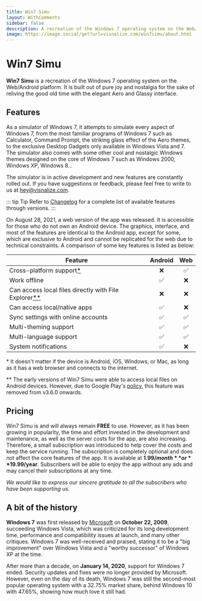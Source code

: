 ```yaml
---
title: Win7 Simu
layout: WithComments
sidebar: false
description: A recreation of the Windows 7 operating system on the Web/Android platform, brings back the nostalgia with the elegant Aero interface
image: https://image.social/get?url=visnalize.com/win7simu/about.html
---
```


# Win7 Simu

<m-social-links />

**Win7 Simu** is a recreation of the Windows 7 operating system on the Web/Android platform. It is built out of pure joy and nostalgia for the sake of reliving the good old time with the elegant Aero and Glassy interface.

<m-access-links />

## Features

As a simulator of Windows 7, it attempts to simulate every aspect of Windows 7, from the most familiar programs of Windows 7 such as Calculator, Command Prompt, the striking glass effect of the Aero themes, to the exclusive Desktop Gadgets only available in Windows Vista and 7. The simulator also comes with some other cool and nostalgic Windows themes designed on the core of Windows 7 such as Windows 2000, Windows XP, Windows 8...

The simulator is in active development and new features are constantly rolled out. If you have suggestions or feedback, please feel free to write to us at [hey@visnalize.com](mailto:hey@visnalize.com).

::: tip Tip
Refer to [Changelog](./changelog.md) for a complete list of available features through versions.
:::

On August 28, 2021, a web version of the app was released. It is accessible for those who do not own an Android device. The graphics, interface, and most of the features are identical to the Android app, except for some, which are exclusive to Android and cannot be replicated for the web due to technical constraints. A comparison of some key features is listed as below:

Feature | Android | Web
--------|:-------:|:---:
Cross-platform support[*](#cross-platform) | ❌ | ✅
Work offline | ✅ | ❌
Can access local files directly with File Explorer[**](#local-files) | ❌ | ❌
Can access local/native apps | ✅ | ❌
Sync settings with online accounts | ✅ | ✅
Multi-theming support | ✅ | ✅
Multi-language support | ✅ | ✅
System notifications | ✅ | ❌

<a name="cross-platform">*</a> It doesn't matter if the device is Android, iOS, Windows, or Mac, as long as it has a web browser and connects to the internet.

<a name="local-files">**</a> The early versions of Win7 Simu were able to access local files on Android devices. However, due to Google Play's [policy](./faq.md#file-explorer-does-not-show-files-on-my-device-what-s-the-problem), this feature was removed from v3.6.0 onwards.

## Pricing

Win7 Simu is and will always remain **FREE** to use. However, as it has been growing in popularity, the time and effort invested in the development and maintenance, as well as the server costs for the app, are also increasing. Therefore, a small subscription was introduced to help cover the costs and keep the service running. The subscription is completely optional and does not affect the core features of the app. It is available at **$1.99/month** or **$19.99/year**. Subscribers will be able to enjoy the app without any ads and may cancel their subscriptions at any time.

*We would like to express our sincere gratitude to all the subscribers who have been supporting us.*

## A bit of the history

**Windows 7** was first released by [Microsoft](https://en.wikipedia.org/wiki/Microsoft) on **October 22, 2009**, succeeding Windows Vista, which was criticized for its long development time, performance and compatibility issues at launch, and many other critiques. Windows 7 was well-received and praised, stating it to be a "big improvement" over Windows Vista and a "worthy successor" of Windows XP at the time.

After more than a decade, on **January 14, 2020**, support for Windows 7 ended. Security updates and fixes were no longer provided by Microsoft. However, even on the day of its death, Windows 7 was still the second-most popular operating system with a 32.75% market share, behind Windows 10 with 47.65%, showing how much love it still had.
